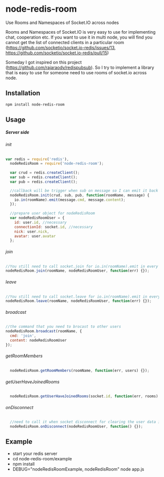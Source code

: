 # node-redis-room
Use Rooms and Namespaces of Socket.IO across nodes

Rooms and Namespaces of Socket.IO is very easy to use for implementing chat, cooperation etc. 
If you want to use it in multi node, you will find you cannot get the list of connected clients in a particular room (https://github.com/socketio/socket.io-redis/issues/13, https://github.com/socketio/socket.io-redis/pull/15)

Someday I got inspired on this project (https://github.com/rajaraodv/redispubsub). So I try to implement a library that is easy to use for someone need to use rooms of socket.io across node.

## Installation

```bash
npm install node-redis-room
```

## Usage

##### Server side #####

###### init ######
```javascript
var redis = require('redis'),
  nodeRedisRoom = require('node-redis-room');
  
  var crud = redis.createClient();
  var sub = redis.createClient();
  var pub = redis.createClient();

  //callback will be trigger when sub on message so I can emit it back at every node
  nodeRedisRoom.init(crud, sub, pub, function(roomName, message) {
    io.in(roomName).emit(message.cmd, message.content);
  });
  
  //prepare user object for nodeRedisRoom
  var nodeRedisRoomUser = {
    id: user.id, //necessary
    connectionId: socket.id, //necessary
    nick: user.nick,
    avatar: user.avatar
  };  
```

###### join ######
```javascript
//You still need to call socket.join for io.in(roomName).emit in every node. You can see the usage in the example
nodeRedisRoom.join(roomName, nodeRedisRoomUser, function(err) {});
```

###### leave ######
```javascript
//You still need to call socket.leave for io.in(roomName).emit in every node. You can see the usage in the example
nodeRedisRoom.leave(roomName, nodeRedisRoomUser, function(err) {});
```

###### broadcast ######
```javascript
//the command that you need to brocast to other users
nodeRedisRoom.broadcast(roomName, {
  cmd: 'join',
  content: nodeRedisRoomUser
});
```

###### getRoomMembers ######
```javascript
  nodeRedisRoom.getRoomMembers(roomName, function(err, users) {});
```

###### getUserHaveJoinedRooms ######
```javascript
  nodeRedisRoom.getUserHaveJoinedRooms(socket.id, function(err, rooms) {});
```

###### onDisconnect ######
```javascript
  //need to call it when socket disconnect for clearing the user data in redis
  nodeRedisRoom.onDisconnect(nodeRedisRoomUser, function() {});
```

## Example
* start your redis server
* cd node-redis-room/example
* npm install
* DEBUG="nodeRedisRoomExample, nodeRedisRoom" node app.js
